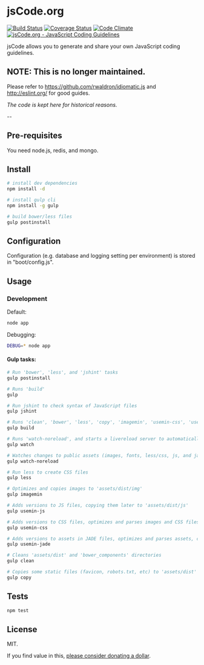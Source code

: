 # jsCode.org

[![Build Status](https://img.shields.io/travis/emotionLoop/jsCode.svg?style=flat)](http://travis-ci.org/emotionLoop/jsCode)
[![Coverage Status](https://img.shields.io/coveralls/emotionLoop/jsCode.svg?style=flat)](https://coveralls.io/r/emotionLoop/jsCode)
[![Code Climate](https://img.shields.io/codeclimate/github/emotionLoop/jsCode.svg?style=flat)](https://codeclimate.com/github/emotionLoop/jsCode)
[![jsCode.org - JavaScript Coding Guidelines](https://img.shields.io/badge/jscode-bruno-blue.svg?style=flat)](http://jscode.org/bruno)

jsCode allows you to generate and share your own JavaScript coding guidelines.

## NOTE: This is no longer maintained.

Please refer to https://github.com/rwaldron/idiomatic.js and http://eslint.org/ for good guides.

_The code is kept here for historical reasons._

--

## Pre-requisites
You need node.js, redis, and mongo.

## Install

```bash
# install dev dependencies
npm install -d

# install gulp cli
npm install -g gulp

# build bower/less files
gulp postinstall
```


## Configuration

Configuration (e.g. database and logging setting per environment) is stored in "boot/config.js".


## Usage

### Development

Default:

```bash
node app
```

Debugging:

```bash
DEBUG=* node app
```

#### Gulp tasks:

```bash
# Run 'bower', 'less', and 'jshint' tasks
gulp postinstall

# Runs 'build'
gulp

# Run jshint to check syntax of JavaScript files
gulp jshint

# Runs 'clean', 'bower', 'less', 'copy', 'imagemin', 'usemin-css', 'usemin-js', and 'usemin-jade'
gulp build

# Runs 'watch-noreload', and starts a livereload server to automatically refresh your browser when changes are done
gulp watch

# Watches changes to public assets (images, fonts, less/css, js, and jade files) and runs appropriate tasks ('imagemin', 'less'/'usemin-css', 'usemin-js', 'usemin-jade') to parse them
gulp watch-noreload

# Run less to create CSS files
gulp less

# Optimizes and copies images to 'assets/dist/img'
gulp imagemin

# Adds versions to JS files, copying them later to 'assets/dist/js'
gulp usemin-js

# Adds versions to CSS files, optimizes and parses images and CSS files as well, copying them later to 'assets/dist'
gulp usemin-css

# Adds versions to assets in JADE files, optimizes and parses assets, copying them later to 'assets/dist'
gulp usemin-jade

# Cleans 'assets/dist' and 'bower_components' directories
gulp clean

# Copies some static files (favicon, robots.txt, etc) to 'assets/dist'
gulp copy
```

## Tests

```bash
npm test
```


## License

MIT.

If you find value in this, [please consider donating a dollar](https://medium.com/@BrunoBernardino/if-i-ve-helped-you-consider-donating-86952f22e3b4).
